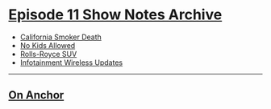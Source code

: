 # [Episode 11 Show Notes Archive](https://www.notion.so/rotund/Episode-11-Show-Notes-a9f7384663f94714ab2bb0c432aaad0d)

- [California Smoker Death](http://consolidatetimes.com/2818/17/away-tobacco-company-brands-deter-smoking-study-reveals/)
- [No Kids Allowed](http://fortune.com/2015/02/17/world-toy-fair/)
- [Rolls-Royce SUV](http://www.reuters.com/article/2015/02/18/us-rollsroyce-bmw-suv-idUSKBN0LM00E20150218)
- [Infotainment Wireless Updates](http://www.detroitnews.com/story/business/autos/2015/02/16/wireless-updates-open-new-avenues-autos/23533763/)

***

## [On Anchor](https://anchor.fm/drycast/episodes/Eleven-eqb2ql)